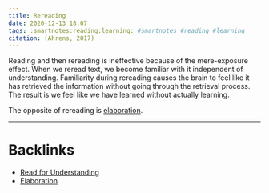 ```yaml
---
title: Rereading
date: 2020-12-13 18:07
tags: :smartnotes:reading:learning: #smartnotes #reading #learning
citation: (Ahrens, 2017)
---
```


Reading and then rereading is ineffective because of the mere-exposure effect. When we reread text, we become familiar with it independent of understanding. Familiarity during rereading causes the brain to feel like it has retrieved the information without going through the retrieval process. The result is we feel like we have learned without actually learning. 

The opposite of rereading is [elaboration](202012131810.md).

---

# Backlinks

- [Read for Understanding](202012131801.md)
- [Elaboration](202012131810.md)
